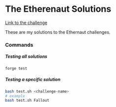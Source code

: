 # The Etherenaut Solutions

[Link to the challenge](https://ethernaut.openzeppelin.com/)

These are my solutions to the Ethernaut challenges.

### Commands

##### Testing all solutions
```bash
forge test
```

##### Testing a specific solution
```bash
bash test.sh <challenge-name>
# example
bash test.sh Fallout
```
